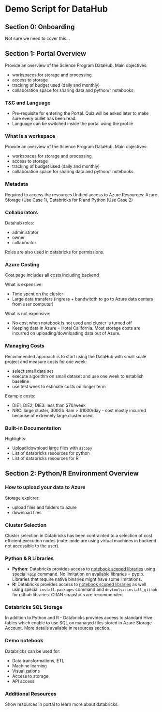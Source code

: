 # Demo Script for DataHub

## Section 0: Onboarding

Not sure we need to cover this...

## Section 1: Portal Overview

Provide an overview of the Science Program DataHub. Main objectives:
- workspaces for storage and processing
- access to storage 
- tracking of budget used (daily and monthly)
- collaboration space for sharing data and python/r notebooks

### T&C and Language

- Pre-requisite for entering the Portal. Quiz will be asked later to make sure every bullet has been read.
- Language can be switched inside the portal using the profile

### What is a workspace

Provide an overview of the Science Program DataHub. Main objectives:
- workspaces for storage and processing
- access to storage 
- tracking of budget used (daily and monthly)
- collaboration space for sharing data and python/r notebooks

### Metadata

Required to access the resources
Unified access to Azure Resources: Azure Storage (Use Case 1), Databricks for R and Python (Use Case 2)

### Collaborators

Datahub roles:
- administrator
- owner
- collaborator

Roles are also used in databricks for permissions.

### Azure Costing

Cost page includes all costs including backend

What is expensive:
- Time spent on the cluster
- Large data transfers (ingress + bandwitdth to go to Azure data centers from user computer)

What is not expensive:
- No cost when notebook is not used and cluster is turned off
- Keeping data in Azure = Hotel California. Most storage costs are incurred on uploading/downloading data out of Azure.

### Managing Costs

Recommended approach is to start using the DataHub with small scale project and measure costs for one week:
- select small data set
- execute algorithm on small dataset and use one week to establish baseline
- use test week to estimate costs on longer term

Example costs:
- DIE1, DIE2, DIE3: less than $70/week
- NRC: large cluster, 300Gb Ram > $1000/day - cost mostly incurred because of extremely large cluster used.

### Built-in Documentation

Highlights:
- Upload/download large files with `azcopy`
- List of databricks resources for python
- List of databricks resources for R

## Section 2: Python/R Environment Overview

### How to upload your data to Azure

Storage explorer:
- upload files and folders to azure
- download files

### Cluster Selection

Cluster selection in Databricks has been contrainted to a selection of cost efficient execution nodes (note: node are using virtual machines in backend not accessible to the user). 

### Python & R Libraries

- **Python:** Databricks provides access to [notebook scoped libraries](https://docs.databricks.com/libraries/notebooks-python-libraries.html) using special `%pip` command. No limitation on available libraries = pypip. Libraries that require native binaries might have some limitations.
- **R:** Databricks provides access to [notebook scoped libraries](https://docs.databricks.com/libraries/notebooks-r-libraries.html) as well using special `install.packages` command and `devtools::install_github` for github libraries. CRAN snapshots are recommended.

### Databricks SQL Storage

In addition to Python and R - Databricks provides access to standard Hive tables which enable to use SQL on managed files stored in Azure Storage Account. More details available in resources section.

### Demo notebook

Databricks can be used for:
- Data transformations, ETL
- Machine learning
- Visualizations
- Access to storage
- API access

### Additional Resources

Show resources in portal to learn more about databricks.

